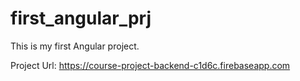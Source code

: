 # first_angular_prj
This is my first Angular project.

Project Url: https://course-project-backend-c1d6c.firebaseapp.com